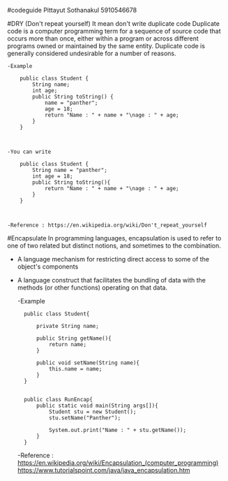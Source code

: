 #codeguide Pittayut Sothanakul 5910546678

#DRY (Don't repeat yourself)
It mean don't write duplicate code
Duplicate code is a computer programming term for a sequence of source code that occurs more than once, either within a program or across different programs owned or maintained by the same entity.  Duplicate code is generally considered undesirable for a number of reasons.
 
	-Example

		public class Student {
			String name;
			int age;
			public String toString() {
				name = "panther";
				age = 18;
				return "Name : " + name + "\nage : " + age;
			}
		}

	

	-You can write
 
		public class Student {
			String name = "panther";
			int age = 18; 
			public String toString(){
				return "Name : " + name + "\nage : " + age;
			}
		}



	-Reference : https://en.wikipedia.org/wiki/Don't_repeat_yourself

#Encapsulate
In programming languages, encapsulation is used to refer to one of two related but distinct notions, and sometimes to the combination.

- A language mechanism for restricting direct access to some of the object's components
- A language construct that facilitates the bundling of data with the methods (or other functions) operating on that data.

	-Example

		public class Student{

			private String name;
	
			public String getName(){
				return name;
			}	
			
			public void setName(String name){
				this.name = name;
			}
		}	
	

		public class RunEncap{
			public static void main(String args[]){
				Student stu = new Student();
				stu.setName("Panther");
			
				System.out.print("Name : " + stu.getName());
 			}
		}

	-Reference : https://en.wikipedia.org/wiki/Encapsulation_(computer_programming)
		      https://www.tutorialspoint.com/java/java_encapsulation.htm

